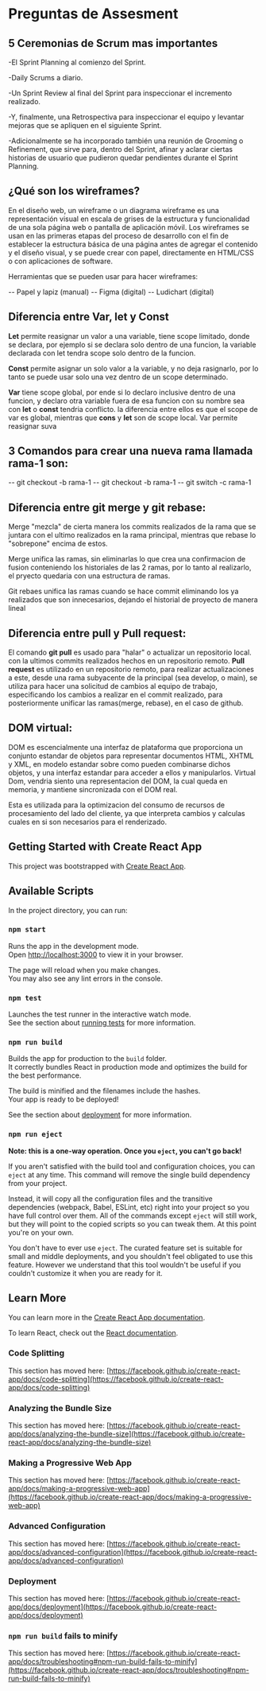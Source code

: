 # Preguntas de Assesment

## 5 Ceremonias de Scrum mas importantes

-El Sprint Planning al comienzo del Sprint.

-Daily Scrums a diario.

-Un Sprint Review al final del Sprint para inspeccionar el incremento realizado.

-Y, finalmente, una Retrospectiva para inspeccionar el equipo y levantar mejoras que se apliquen en el siguiente Sprint.

-Adicionalmente se ha incorporado también una reunión de Grooming o Refinement, que sirve para, dentro del Sprint, afinar y aclarar ciertas historias de usuario que pudieron quedar pendientes durante el Sprint Planning.

## ¿Qué son los wireframes?

En el diseño web, un wireframe o un diagrama wireframe es una representación visual en escala de grises de la estructura y funcionalidad de una sola página web o pantalla de aplicación móvil. Los wireframes se usan en las primeras etapas del proceso de desarrollo con el fin de establecer la estructura básica de una página antes de agregar el contenido y el diseño visual, y se puede crear con papel, directamente en HTML/CSS o con aplicaciones de software.

Herramientas que se pueden usar para hacer wireframes:

-- Papel y lapiz (manual)
-- Figma (digital)
-- Ludichart (digital)

## Diferencia entre Var, let y Const

**Let** permite reasignar un valor a una variable, tiene scope limitado, donde se declara, por ejemplo si se declara solo dentro de una funcion, la variable declarada con let tendra scope solo dentro de la funcion.

**Const** permite asignar un solo valor a la variable, y no deja rasignarlo, por lo tanto se puede usar solo una vez dentro de un scope determinado.

**Var** tiene scope global, por ende si lo declaro inclusive dentro de una funcion, y declaro otra variable fuera de esa funcion con su nombre sea con **let** o **const** tendria conflicto. la diferencia entre ellos es que el scope de var es global, mientras que **cons** y **let** son de scope local. Var permite reasignar suva

## 3 Comandos para crear una nueva rama llamada rama-1 son:

-- git checkout -b rama-1
-- git checkout -b rama-1
-- git switch -c rama-1

## Diferencia entre git merge y git rebase:


Merge "mezcla" de cierta manera los commits realizados de la rama que se juntara con el ultimo realizados en la rama principal, mientras que rebase lo "sobrepone" encima de estos.

Merge unifica las ramas, sin eliminarlas lo que crea una confirmacion de fusion conteniendo los historiales de las 2 ramas, por lo tanto al realizarlo, el pryecto quedaria con una estructura de ramas.

Git rebaes unifica las ramas cuando se hace commit eliminando los ya realizados que son innecesarios, dejando el historial de proyecto de manera lineal

## Diferencia entre pull y Pull request:

El comando **git pull** es usado para "halar" o actualizar un repositorio local. con la ultimos commits realizados hechos en un repositorio remoto. **Pull request** es utilizado en un repositorio remoto, para realizar actualizaciones a este, desde una rama subyacente de la principal (sea develop, o main), se utiliza para hacer una solicitud de cambios al equipo de trabajo, especificando los cambios a realizar en el commit realizado, para posteriormente unificar las ramas(merge, rebase), en el caso de github.

## DOM virtual:

DOM es escencialmente una interfaz de plataforma que proporciona un conjunto estandar de objetos para representar documentos HTML, XHTML y XML, en modelo estandar sobre como pueden combinarse dichos objetos, y una interfaz estandar para acceder a ellos y manipularlos. Virtual Dom, vendria siento una representacion del DOM, la cual queda en memoria, y mantiene sincronizada con el DOM real.

Esta es utilizada para la optimizacion del consumo de recursos de procesamiento del lado del cliente, ya que interpreta cambios y calculas cuales en si son necesarios para el renderizado.



## Getting Started with Create React App

This project was bootstrapped with [Create React App](https://github.com/facebook/create-react-app).

## Available Scripts

In the project directory, you can run:

### `npm start`

Runs the app in the development mode.\
Open [http://localhost:3000](http://localhost:3000) to view it in your browser.

The page will reload when you make changes.\
You may also see any lint errors in the console.

### `npm test`

Launches the test runner in the interactive watch mode.\
See the section about [running tests](https://facebook.github.io/create-react-app/docs/running-tests) for more information.

### `npm run build`

Builds the app for production to the `build` folder.\
It correctly bundles React in production mode and optimizes the build for the best performance.

The build is minified and the filenames include the hashes.\
Your app is ready to be deployed!

See the section about [deployment](https://facebook.github.io/create-react-app/docs/deployment) for more information.

### `npm run eject`

**Note: this is a one-way operation. Once you `eject`, you can't go back!**

If you aren't satisfied with the build tool and configuration choices, you can `eject` at any time. This command will remove the single build dependency from your project.

Instead, it will copy all the configuration files and the transitive dependencies (webpack, Babel, ESLint, etc) right into your project so you have full control over them. All of the commands except `eject` will still work, but they will point to the copied scripts so you can tweak them. At this point you're on your own.

You don't have to ever use `eject`. The curated feature set is suitable for small and middle deployments, and you shouldn't feel obligated to use this feature. However we understand that this tool wouldn't be useful if you couldn't customize it when you are ready for it.

## Learn More

You can learn more in the [Create React App documentation](https://facebook.github.io/create-react-app/docs/getting-started).

To learn React, check out the [React documentation](https://reactjs.org/).

### Code Splitting

This section has moved here: [https://facebook.github.io/create-react-app/docs/code-splitting](https://facebook.github.io/create-react-app/docs/code-splitting)

### Analyzing the Bundle Size

This section has moved here: [https://facebook.github.io/create-react-app/docs/analyzing-the-bundle-size](https://facebook.github.io/create-react-app/docs/analyzing-the-bundle-size)

### Making a Progressive Web App

This section has moved here: [https://facebook.github.io/create-react-app/docs/making-a-progressive-web-app](https://facebook.github.io/create-react-app/docs/making-a-progressive-web-app)

### Advanced Configuration

This section has moved here: [https://facebook.github.io/create-react-app/docs/advanced-configuration](https://facebook.github.io/create-react-app/docs/advanced-configuration)

### Deployment

This section has moved here: [https://facebook.github.io/create-react-app/docs/deployment](https://facebook.github.io/create-react-app/docs/deployment)

### `npm run build` fails to minify

This section has moved here: [https://facebook.github.io/create-react-app/docs/troubleshooting#npm-run-build-fails-to-minify](https://facebook.github.io/create-react-app/docs/troubleshooting#npm-run-build-fails-to-minify)

